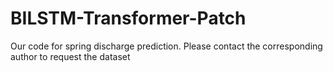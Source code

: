 # BILSTM-Transformer-Patch
Our code for spring discharge prediction.
Please contact the corresponding author to request the dataset
